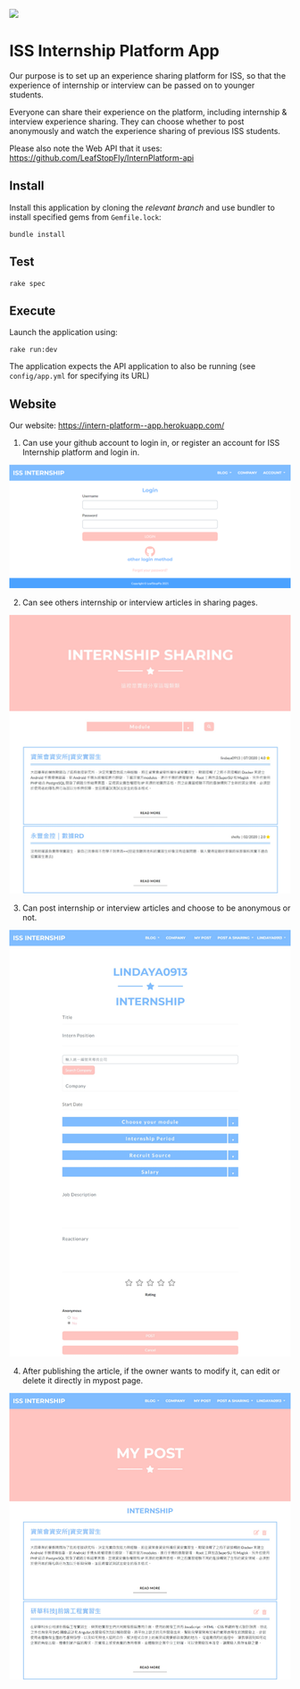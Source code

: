 ![](https://img.shields.io/badge/Ruby-3.0.1-green)
# ISS Internship Platform App
Our purpose is to set up an experience sharing platform for ISS, so that the experience of internship or interview can be passed on to younger students.

Everyone can share their experience on the platform, including internship & interview experience sharing. They can choose whether to post anonymously and watch the experience sharing of previous ISS students.

Please also note the Web API that it uses: https://github.com/LeafStopFly/InternPlatform-api

## Install

Install this application by cloning the *relevant branch* and use bundler to install specified gems from `Gemfile.lock`:

```shell
bundle install
```

## Test

```shell
rake spec
```

## Execute

Launch the application using:

```shell
rake run:dev
```

The application expects the API application to also be running (see `config/app.yml` for specifying its URL)

## Website

Our website: https://intern-platform--app.herokuapp.com/

1. Can use your github account to login in, or register an account for ISS Internship platform and login in.

![image](https://github.com/LeafStopFly/InternPlatform-app/blob/master/pic/1.PNG)

2. Can see others internship or interview articles in sharing pages.

![image](https://github.com/LeafStopFly/InternPlatform-app/blob/master/pic/2.jpeg)

3. Can post internship or interview articles and choose to be anonymous or not.

![image](https://github.com/LeafStopFly/InternPlatform-app/blob/master/pic/3.jpeg)

4. After publishing the article, if the owner wants to modify it, can edit or delete it directly in mypost page.

![image](https://github.com/LeafStopFly/InternPlatform-app/blob/master/pic/4.jpeg)